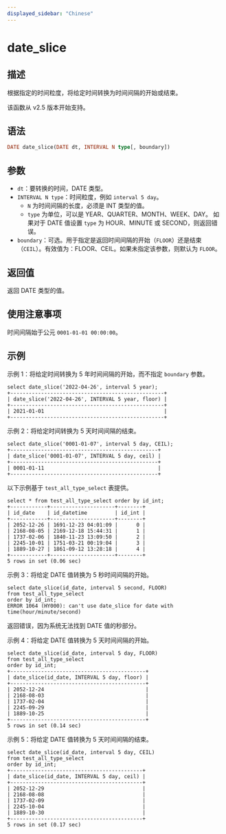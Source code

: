 ```yaml
---
displayed_sidebar: "Chinese"
---
```


# date_slice

## 描述

根据指定的时间粒度，将给定时间转换为时间间隔的开始或结束。

该函数从 v2.5 版本开始支持。

## 语法

```Haskell
DATE date_slice(DATE dt, INTERVAL N type[, boundary])
```

## 参数

- `dt`：要转换的时间，DATE 类型。
- `INTERVAL N type`：时间粒度，例如 `interval 5 day`。
  - `N` 为时间间隔的长度，必须是 INT 类型的值。
  - `type` 为单位，可以是 YEAR、QUARTER、MONTH、WEEK、DAY。 如果对于 DATE 值设置 `type` 为 HOUR、MINUTE 或 SECOND，则返回错误。
- `boundary`：可选。用于指定是返回时间间隔的开始（`FLOOR`）还是结束（`CEIL`）。有效值为：FLOOR、CEIL。如果未指定该参数，则默认为 `FLOOR`。

## 返回值

返回 DATE 类型的值。

## 使用注意事项

时间间隔始于公元 `0001-01-01 00:00:00`。

## 示例

示例 1：将给定时间转换为 5 年时间间隔的开始，而不指定 `boundary` 参数。

```Plaintext
select date_slice('2022-04-26', interval 5 year);
+--------------------------------------------------+
| date_slice('2022-04-26', INTERVAL 5 year, floor) |
+--------------------------------------------------+
| 2021-01-01                                       |
+--------------------------------------------------+
```

示例 2：将给定时间转换为 5 天时间间隔的结束。

```Plaintext
select date_slice('0001-01-07', interval 5 day, CEIL);
+------------------------------------------------+
| date_slice('0001-01-07', INTERVAL 5 day, ceil) |
+------------------------------------------------+
| 0001-01-11                                     |
+------------------------------------------------+
```

以下示例基于 `test_all_type_select` 表提供。

```Plaintext
select * from test_all_type_select order by id_int;
+------------+---------------------+--------+
| id_date    | id_datetime         | id_int |
+------------+---------------------+--------+
| 2052-12-26 | 1691-12-23 04:01:09 |      0 |
| 2168-08-05 | 2169-12-18 15:44:31 |      1 |
| 1737-02-06 | 1840-11-23 13:09:50 |      2 |
| 2245-10-01 | 1751-03-21 00:19:04 |      3 |
| 1889-10-27 | 1861-09-12 13:28:18 |      4 |
+------------+---------------------+--------+
5 rows in set (0.06 sec)
```

示例 3：将给定 DATE 值转换为 5 秒时间间隔的开始。

```Plaintext
select date_slice(id_date, interval 5 second, FLOOR)
from test_all_type_select
order by id_int;
ERROR 1064 (HY000): can't use date_slice for date with time(hour/minute/second)
```

返回错误，因为系统无法找到 DATE 值的秒部分。

示例 4：将给定 DATE 值转换为 5 天时间间隔的开始。

```Plaintext
select date_slice(id_date, interval 5 day, FLOOR)
from test_all_type_select
order by id_int;
+--------------------------------------------+
| date_slice(id_date, INTERVAL 5 day, floor) |
+--------------------------------------------+
| 2052-12-24                                 |
| 2168-08-03                                 |
| 1737-02-04                                 |
| 2245-09-29                                 |
| 1889-10-25                                 |
+--------------------------------------------+
5 rows in set (0.14 sec)
```

示例 5：将给定 DATE 值转换为 5 天时间间隔的结束。

```Plaintext
select date_slice(id_date, interval 5 day, CEIL)
from test_all_type_select
order by id_int;
+-------------------------------------------+
| date_slice(id_date, INTERVAL 5 day, ceil) |
+-------------------------------------------+
| 2052-12-29                                |
| 2168-08-08                                |
| 1737-02-09                                |
| 2245-10-04                                |
| 1889-10-30                                |
+-------------------------------------------+
5 rows in set (0.17 sec)
```